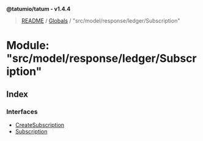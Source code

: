 **@tatumio/tatum - v1.4.4**

> [README](../README.md) / [Globals](../globals.md) / "src/model/response/ledger/Subscription"

# Module: "src/model/response/ledger/Subscription"

## Index

### Interfaces

* [CreateSubscription](../interfaces/_src_model_response_ledger_subscription_.createsubscription.md)
* [Subscription](../interfaces/_src_model_response_ledger_subscription_.subscription.md)
